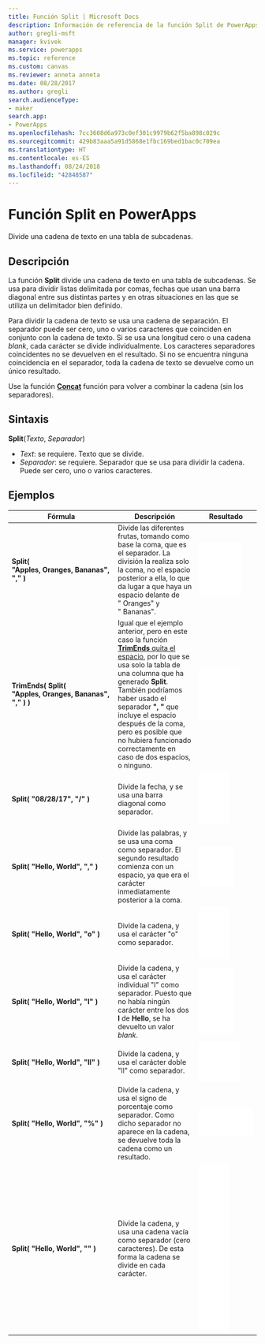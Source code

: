 ```yaml
---
title: Función Split | Microsoft Docs
description: Información de referencia de la función Split de PowerApps, con sintaxis y ejemplos
author: gregli-msft
manager: kvivek
ms.service: powerapps
ms.topic: reference
ms.custom: canvas
ms.reviewer: anneta anneta
ms.date: 08/28/2017
ms.author: gregli
search.audienceType:
- maker
search.app:
- PowerApps
ms.openlocfilehash: 7cc3608d6a973c0ef301c9979b62f5ba898c029c
ms.sourcegitcommit: 429b83aaa5a91d5868e1fbc169bed1bac0c709ea
ms.translationtype: HT
ms.contentlocale: es-ES
ms.lasthandoff: 08/24/2018
ms.locfileid: "42848587"
---
```

# <a name="split-function-in-powerapps"></a>Función Split en PowerApps
Divide una cadena de texto en una tabla de subcadenas.

## <a name="description"></a>Descripción
La función **Split** divide una cadena de texto en una tabla de subcadenas.  Se usa para dividir listas delimitada por comas, fechas que usan una barra diagonal entre sus distintas partes y en otras situaciones en las que se utiliza un delimitador bien definido.  

Para dividir la cadena de texto se usa una cadena de separación.  El separador puede ser cero, uno o varios caracteres que coinciden en conjunto con la cadena de texto.  Si se usa una longitud cero o una cadena *blank*, cada carácter se divide individualmente.  Los caracteres separadores coincidentes no se devuelven en el resultado.  Si no se encuentra ninguna coincidencia en el separador, toda la cadena de texto se devuelve como un único resultado.

Use la función **[Concat](function-concatenate.md)** función para volver a combinar la cadena (sin los separadores).  

## <a name="syntax"></a>Sintaxis
**Split**(*Texto*, *Separador*)

* *Text*: se requiere.  Texto que se divide.
* *Separador*: se requiere.  Separador que se usa para dividir la cadena.  Puede ser cero, uno o varios caracteres.

## <a name="examples"></a>Ejemplos

| Fórmula | Descripción | Resultado |
| --- | --- | --- |
| **Split( "Apples,&nbsp;Oranges,&nbsp;Bananas", "," )** |Divide las diferentes frutas, tomando como base la coma, que es el separador.  La división la realiza solo la coma, no el espacio posterior a ella, lo que da lugar a que haya un espacio delante de "&nbsp;Oranges" y "&nbsp;Bananas". |<style> img { max-width: none; } </style> ![](media/function-split/fruit1.png) |
| **TrimEnds( Split( "Apples,&nbsp;Oranges,&nbsp;Bananas", "," ) )** |Igual que el ejemplo anterior, pero en este caso la función [**TrimEnds** quita el espacio](function-trim.md), por lo que se usa solo la tabla de una columna que ha generado **Split**. También podríamos haber usado el separador **",&nbsp;"** que incluye el espacio después de la coma, pero es posible que no hubiera funcionado correctamente en caso de dos espacios, o ninguno. |<style> img { max-width: none; } </style> ![](media/function-split/fruit2.png) |
| **Split( "08/28/17", "/" )** |Divide la fecha, y se usa una barra diagonal como separador. |<style> img { max-width: none; } </style> ![](media/function-split/date.png) |
| **Split( "Hello,&nbsp;World", "," )** |Divide las palabras, y se usa una coma como separador.  El segundo resultado comienza con un espacio, ya que era el carácter inmediatamente posterior a la coma. |<style> img { max-width: none; } </style> ![](media/function-split/comma.png) |
| **Split( "Hello,&nbsp;World", "o" )** |Divide la cadena, y usa el carácter "o" como separador. |<style> img { max-width: none; } </style> ![](media/function-split/o.png) |
| **Split( "Hello,&nbsp;World", "l" )** |Divide la cadena, y usa el carácter individual "l" como separador. Puesto que no había ningún carácter entre los dos **l** de **Hello**, se ha devuelto un valor *blank*. |<style> img { max-width: none; } </style> ![](media/function-split/l.png) |
| **Split( "Hello,&nbsp;World", "ll" )** |Divide la cadena, y usa el carácter doble "ll" como separador. |<style> img { max-width: none; } </style> ![](media/function-split/ll.png) |
| **Split( "Hello,&nbsp;World", "%" )** |Divide la cadena, y usa el signo de porcentaje como separador. Como dicho separador no aparece en la cadena, se devuelve toda la cadena como un resultado. |<style> img { max-width: none; } </style> ![](media/function-split/percent.png) |
| **Split( "Hello,&nbsp;World", "" )** |Divide la cadena, y usa una cadena vacía como separador (cero caracteres). De esta forma la cadena se divide en cada carácter. |<style> img { max-width: none; } </style> ![](media/function-split/none.png) |

